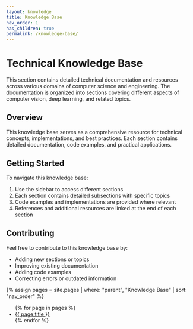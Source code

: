 ```yaml
---
layout: knowledge
title: Knowledge Base
nav_order: 1
has_children: true
permalink: /knowledge-base/
---
```


# Technical Knowledge Base

This section contains detailed technical documentation and resources across various domains of computer science and engineering. The documentation is organized into sections covering different aspects of computer vision, deep learning, and related topics.

## Overview

This knowledge base serves as a comprehensive resource for technical concepts, implementations, and best practices. Each section contains detailed documentation, code examples, and practical applications.

## Getting Started

To navigate this knowledge base:
1. Use the sidebar to access different sections
2. Each section contains detailed subsections with specific topics
3. Code examples and implementations are provided where relevant
4. References and additional resources are linked at the end of each section

## Contributing

Feel free to contribute to this knowledge base by:
- Adding new sections or topics
- Improving existing documentation
- Adding code examples
- Correcting errors or outdated information

{% assign pages = site.pages | where: "parent", "Knowledge Base" | sort: "nav_order" %}

<div class="toc">
  <ul>
    {% for page in pages %}
      <li>
        <a href="{{ page.url | relative_url }}">{{ page.title }}</a>
      </li>
    {% endfor %}
  </ul>
</div>
